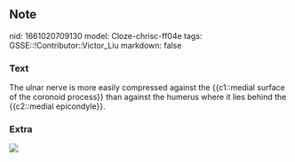 ## Note
nid: 1661020709130
model: Cloze-chrisc-ff04e
tags: GSSE::!Contributor::Victor_Liu
markdown: false

### Text
The ulnar nerve is more easily compressed against the {{c1::medial surface of the coronoid process}} than against the humerus where it lies behind the {{c2::medial epicondyle}}.

### Extra
<img src="paste-aac2676a53843123f77ea69b4c2c6094a43df0b4.jpg">
